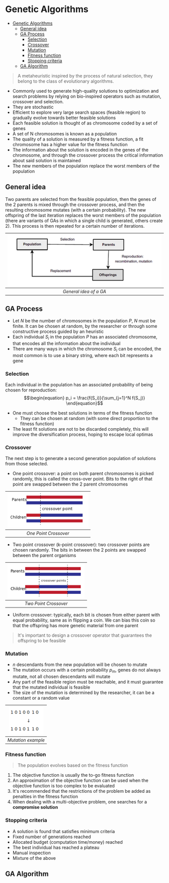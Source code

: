 # Genetic Algorithms

- [Genetic Algorithms](#genetic-algorithms)
  - [General idea](#general-idea)
  - [GA Process](#ga-process)
    - [Selection](#selection)
    - [Crossover](#crossover)
    - [Mutation](#mutation)
    - [Fitness function](#fitness-function)
    - [Stopping criteria](#stopping-criteria)
  - [GA Algorithm](#ga-algorithm)

> A metaheuristic inspired by the process of natural selection, they belong to the class of evolutionary algorithms.

- Commonly used to generate high-quality solutions to optimization and search problems by relying on bio-inspired operators such as mutation, crossover and selection.
- They are stochastic
- Efficient to explore very large search spaces (feasible region) to gradually evolve towards better feasible solutions
- Each feasible solution is thought of as chromosome coded by a set of genes
- A set of N chromosomes is known as a population
- The quality of a solution is measured by a fitness function, a fit chromosome has a higher value for the fitness function
- The information about the solution is encoded in the genes of the chromosome, and through the crossover process the critical information about said solution is maintained
- The new members of the population replace the worst members of the population

## General idea

Two parents are selected from the feasible population, then the genes of the 2 parents is mixed through the crossover process, and then the resulting chromosome mutates (with a certain probability). The new offspring of the last iteration replaces the worst members of the population (there are variants of GAs in which a single child is generated, others create 2). This process is then repeated for a certain number of iterations.

| ![General idea of a GA](img/ga-idea.png) |
| :--------------------------------------: |
|          *General idea of a GA*          |

## GA Process

- Let $N$ be the number of chromosomes in the population $P$, $N$ must be finite. It can be chosen at random, by the researcher or through some constructive process guided by an heuristic
- Each individual $S_i$ in the population $P$ has an associated chromosome, that encodes all the information about the individual
- There are many ways in which the chromosome $S_i$ can be encoded, the most common is to use a binary string, where each bit represents a gene

### Selection

Each individual in the population has an associated probability of being chosen for reproduction:
$$\begin{equation}
    p_i = \frac{f(S_i)}{\sum_{j=1}^N f(S_j)}
\end{equation}$$

- One must choose the best solutions in terms of the fitness function
  - They can be chosen at random (with some direct proportion to the fitness function)
- The least fit solutions are not to be discarded completely, this will improve the diversification process, hoping to escape local optimas

### Crossover

The next step is to generate a second generation population of solutions from those selected.

- One point crossover: a point on both parent chromosomes is picked randomly, this is called the cross-over point. Bits to the right of that point are swapped between the 2 parent chromosomes

| ![One Point Crossover](img/one-point-crossover.png) |
| :-------------------------------------------------: |
|                *One Point Crossover*                |

- Two point crossover (k-point crossover): two crossover points are chosen randomly. The bits in between the 2 points are swapped between the parent organisms

| ![Two Point Crossover](img/two-point-crossover.png) |
| :-------------------------------------------------: |
|                *Two Point Crossover*                |

- Uniform crossover: typically, each bit is chosen from either parent with equal probability, same as in flipping a coin. We can bias this coin so that the offspring has more genetic material from one parent

> It's important to design a crossover operator that guarantees the offspring to be feasible

### Mutation

- $n$ descendants from the new population will be chosen to mutate
- The mutation occurs with a certain probability $p_m$, genes do not always mutate, not all chosen descendants will mutate
- Any part of the feasible region must be reachable, and it must guarantee that the mutated individual is feasible
- The size of the mutation is determined by the researcher, it can be a constant or a random value

| ![Mutation example](img/mutation-example.png) |
| :-------------------------------------------: |
|              *Mutation example*               |

### Fitness function

> The population evolves based on the fitness function

1. The objective function is usually the to-go fitness function
2. An approximation of the objective function can be used when the objective function is too complex to be evaluated
3. It's recommended that the restrictions of the problem be added as penalties in the fitness function
4. When dealing with a multi-objective problem, one searches for a **compromise solution**

### Stopping criteria

- A solution is found that satisfies minimum criteria
- Fixed number of generations reached
- Allocated budget (computation time/money) reached
- The best individual has reached a plateau
- Manual inspection
- Mixture of the above

## GA Algorithm

